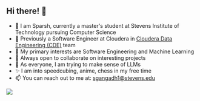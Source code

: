 ## Hi there! 👋
- 👋 I am Sparsh, currently a master's student at Stevens Institute of Technology pursuing Computer Science
- 🔭 Previously a Software Engineer at Cloudera in [Cloudera Data Engineering (CDE)](https://www.cloudera.com/products/data-engineering.html) team
- 🌱 My primary interests are Software Engineering and Machine Learning
- 👯 Always open to collaborate on interesting projects
- 💭 As everyone, I am trying to make sense of LLMs
- ✨ I am into speedcubing, anime, chess in my free time
- 📫 You can reach out to me at: sgangadh1@stevens.edu
<!--
**sparsh2/sparsh2** is a ✨ _special_ ✨ repository because its `README.md` (this file) appears on your GitHub profile.

Here are some ideas to get you started:

- 🔭 I’m currently working on ...
- 🌱 I’m currently learning ...
- 👯 I’m looking to collaborate on ...
- 🤔 I’m looking for help with ...
- 💬 Ask me about ...
- 📫 How to reach me: ...
- 😄 Pronouns: ...
- ⚡ Fun fact: ... 
✨
-->
![](https://hit.yhype.me/github/profile?user_id=31164026)